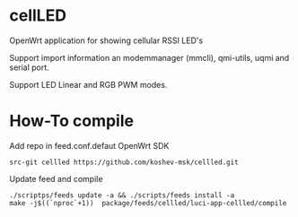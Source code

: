 # cellLED
OpenWrt  application for showing cellular RSSI LED's

Support import information an modemmanager (mmcli), qmi-utils, uqmi and serial port.

Support LED Linear and RGB PWM modes.

# How-To compile

Add repo in feed.conf.defaut OpenWrt SDK 
```
src-git cellled https://github.com/koshev-msk/cellled.git
```
Update feed and compile
```
./scriptps/feeds update -a && ./scripts/feeds install -a
make -j$((`nproc`+1))  package/feeds/cellled/luci-app-cellled/compile
```
